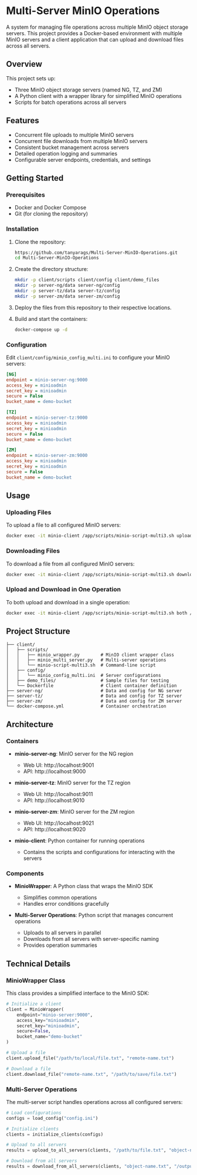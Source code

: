 # Multi-Server MinIO Operations

A system for managing file operations across multiple MinIO object storage servers. This project provides a Docker-based environment with multiple MinIO servers and a client application that can upload and download files across all servers.

## Overview

This project sets up:
- Three MinIO object storage servers (named NG, TZ, and ZM)
- A Python client with a wrapper library for simplified MinIO operations
- Scripts for batch operations across all servers

## Features

- Concurrent file uploads to multiple MinIO servers
- Concurrent file downloads from multiple MinIO servers
- Consistent bucket management across servers
- Detailed operation logging and summaries
- Configurable server endpoints, credentials, and settings

## Getting Started

### Prerequisites

- Docker and Docker Compose
- Git (for cloning the repository)

### Installation

1. Clone the repository:
   ```bash
   https://github.com/tanyarags/Multi-Server-MinIO-Operations.git
   cd Multi-Server-MinIO-Operations
   ```

2. Create the directory structure:
   ```bash
   mkdir -p client/scripts client/config client/demo_files
   mkdir -p server-ng/data server-ng/config
   mkdir -p server-tz/data server-tz/config
   mkdir -p server-zm/data server-zm/config
   ```

3. Deploy the files from this repository to their respective locations.

4. Build and start the containers:
   ```bash
   docker-compose up -d
   ```

### Configuration

Edit `client/config/minio_config_multi.ini` to configure your MinIO servers:

```ini
[NG]
endpoint = minio-server-ng:9000
access_key = minioadmin
secret_key = minioadmin
secure = False
bucket_name = demo-bucket

[TZ]
endpoint = minio-server-tz:9000
access_key = minioadmin
secret_key = minioadmin
secure = False
bucket_name = demo-bucket

[ZM]
endpoint = minio-server-zm:9000
access_key = minioadmin
secret_key = minioadmin
secure = False
bucket_name = demo-bucket
```

## Usage

### Uploading Files

To upload a file to all configured MinIO servers:

```bash
docker exec -it minio-client /app/scripts/minio-script-multi3.sh upload /app/demo_files/example.txt my-object-name.txt
```

### Downloading Files

To download a file from all configured MinIO servers:

```bash
docker exec -it minio-client /app/scripts/minio-script-multi3.sh download my-object-name.txt /app/downloads
```

### Upload and Download in One Operation

To both upload and download in a single operation:

```bash
docker exec -it minio-client /app/scripts/minio-script-multi3.sh both /app/demo_files/example.txt my-object-name.txt /app/downloads
```

## Project Structure

```
├── client/
│   ├── scripts/
│   │   ├── minio_wrapper.py        # MinIO client wrapper class
│   │   ├── minio_multi_server.py   # Multi-server operations
│   │   └── minio-script-multi3.sh  # Command-line script
│   ├── config/
│   │   └── minio_config_multi.ini  # Server configurations
│   ├── demo_files/                 # Sample files for testing
│   └── Dockerfile                  # Client container definition
├── server-ng/                      # Data and config for NG server
├── server-tz/                      # Data and config for TZ server
├── server-zm/                      # Data and config for ZM server
└── docker-compose.yml              # Container orchestration
```

## Architecture

### Containers

- **minio-server-ng**: MinIO server for the NG region
  - Web UI: http://localhost:9001
  - API: http://localhost:9000

- **minio-server-tz**: MinIO server for the TZ region
  - Web UI: http://localhost:9011
  - API: http://localhost:9010

- **minio-server-zm**: MinIO server for the ZM region
  - Web UI: http://localhost:9021
  - API: http://localhost:9020

- **minio-client**: Python container for running operations
  - Contains the scripts and configurations for interacting with the servers

### Components

- **MinioWrapper**: A Python class that wraps the MinIO SDK
  - Simplifies common operations
  - Handles error conditions gracefully

- **Multi-Server Operations**: Python script that manages concurrent operations
  - Uploads to all servers in parallel
  - Downloads from all servers with server-specific naming
  - Provides operation summaries

## Technical Details

### MinioWrapper Class

This class provides a simplified interface to the MinIO SDK:

```python
# Initialize a client
client = MinioWrapper(
    endpoint="minio-server:9000",
    access_key="minioadmin",
    secret_key="minioadmin",
    secure=False,
    bucket_name="demo-bucket"
)

# Upload a file
client.upload_file("/path/to/local/file.txt", "remote-name.txt")

# Download a file
client.download_file("remote-name.txt", "/path/to/save/file.txt")
```

### Multi-Server Operations

The multi-server script handles operations across all configured servers:

```python
# Load configurations
configs = load_config("config.ini")

# Initialize clients
clients = initialize_clients(configs)

# Upload to all servers
results = upload_to_all_servers(clients, "/path/to/file.txt", "object-name.txt")

# Download from all servers
results = download_from_all_servers(clients, "object-name.txt", "/output/dir")
```

